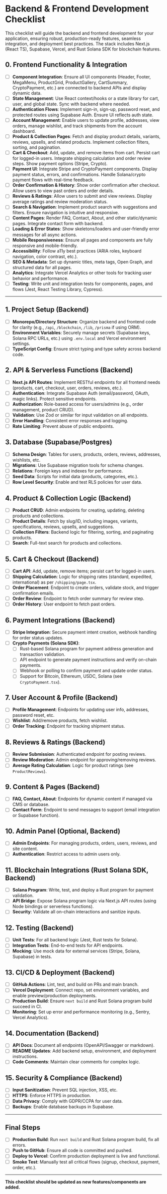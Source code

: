 
# Backend & Frontend Development Checklist


This checklist will guide the backend and frontend development for your application, ensuring robust, production-ready features, seamless integration, and deployment best practices. The stack includes Next.js (React TS), Supabase, Vercel, and Rust Solana SDK for blockchain features.
## 0. Frontend Functionality & Integration
- [ ] **Component Integration**: Ensure all UI components (Header, Footer, MegaMenu, ProductGrid, ProductGallery, CartSummary, CryptoPayment, etc.) are connected to backend APIs and display dynamic data.
- [ ] **State Management**: Use React context/hooks or a state library for cart, user, and global state. Sync with backend where needed.
- [ ] **Authentication Flows**: Implement sign-in, sign-up, password reset, and protected routes using Supabase Auth. Ensure UI reflects auth state.
- [ ] **Account Management**: Enable users to update profile, addresses, view orders, manage wishlist, and track shipments from the account dashboard.
- [ ] **Product & Collection Pages**: Fetch and display product details, variants, reviews, upsells, and related products. Implement collection filters, sorting, and pagination.
- [ ] **Cart & Checkout**: Add, update, and remove items from cart. Persist cart for logged-in users. Integrate shipping calculation and order review steps. Show payment options (Stripe, Crypto).
- [ ] **Payment UI**: Integrate Stripe and CryptoPayment components. Display payment status, errors, and confirmations. Handle Solana/crypto payment flows with real-time feedback.
- [ ] **Order Confirmation & History**: Show order confirmation after checkout. Allow users to view past orders and order details.
- [ ] **Reviews & Ratings**: Allow users to submit and view reviews. Display average ratings and review moderation status.
- [ ] **Search & Navigation**: Implement product search with suggestions and filters. Ensure navigation is intuitive and responsive.
- [ ] **Content Pages**: Render FAQ, Contact, About, and other static/dynamic pages. Integrate contact form with backend.
- [ ] **Loading & Error States**: Show skeletons/loaders and user-friendly error messages for all async actions.
- [ ] **Mobile Responsiveness**: Ensure all pages and components are fully responsive and mobile-friendly.
- [ ] **Accessibility**: Follow a11y best practices (ARIA roles, keyboard navigation, color contrast, etc.).
- [ ] **SEO & Metadata**: Set up dynamic titles, meta tags, Open Graph, and structured data for all pages.
- [ ] **Analytics**: Integrate Vercel Analytics or other tools for tracking user behavior and performance.
- [ ] **Testing**: Write unit and integration tests for components, pages, and flows (Jest, React Testing Library, Cypress).

---

## 1. Project Setup (Backend)
- [ ] **Monorepo/Directory Structure**: Organize backend and frontend code for clarity (e.g., `/api`, `/blockchain`, `/lib`, `/prisma` if using ORM).
- [ ] **Environment Variables**: Securely manage secrets (Supabase keys, Solana RPC URLs, etc.) using `.env.local` and Vercel environment settings.
- [ ] **TypeScript Config**: Ensure strict typing and type safety across backend code.

## 2. API & Serverless Functions (Backend)
- [ ] **Next.js API Routes**: Implement RESTful endpoints for all frontend needs (products, cart, checkout, user, orders, reviews, etc.).
- [ ] **Authentication**: Integrate Supabase Auth (email/password, OAuth, magic links). Protect sensitive endpoints.
- [ ] **Authorization**: Role-based access for users/admins (e.g., order management, product CRUD).
- [ ] **Validation**: Use Zod or similar for input validation on all endpoints.
- [ ] **Error Handling**: Consistent error responses and logging.
- [ ] **Rate Limiting**: Prevent abuse of public endpoints.

## 3. Database (Supabase/Postgres)
- [ ] **Schema Design**: Tables for users, products, orders, reviews, addresses, wishlists, etc.
- [ ] **Migrations**: Use Supabase migration tools for schema changes.
- [ ] **Relations**: Foreign keys and indexes for performance.
- [ ] **Seed Data**: Scripts for initial data (products, categories, etc.).
- [ ] **Row Level Security**: Enable and test RLS policies for user data.

## 4. Product & Collection Logic (Backend)
- [ ] **Product CRUD**: Admin endpoints for creating, updating, deleting products and collections.
- [ ] **Product Details**: Fetch by slug/ID, including images, variants, specifications, reviews, upsells, and suggestions.
- [ ] **Collection Filters**: Backend logic for filtering, sorting, and paginating products.
- [ ] **Search**: Full-text search for products and collections.

## 5. Cart & Checkout (Backend)
- [ ] **Cart API**: Add, update, remove items; persist cart for logged-in users.
- [ ] **Shipping Calculation**: Logic for shipping rates (standard, expedited, international) as per `/shipping/page.tsx`.
- [ ] **Order Placement**: Endpoint to create orders, validate stock, and trigger confirmation emails.
- [ ] **Order Review**: Endpoint to fetch order summary for review step.
- [ ] **Order History**: User endpoint to fetch past orders.

## 6. Payment Integrations (Backend)
- [ ] **Stripe Integration**: Secure payment intent creation, webhook handling for order status updates.
- [ ] **Crypto Payments (Solana SDK)**:
    - [ ] Rust-based Solana program for payment address generation and transaction validation.
    - [ ] API endpoint to generate payment instructions and verify on-chain payments.
    - [ ] Webhook or polling to confirm payment and update order status.
    - [ ] Support for Bitcoin, Ethereum, USDC, Solana (see `CryptoPayment.tsx`).

## 7. User Account & Profile (Backend)
- [ ] **Profile Management**: Endpoints for updating user info, addresses, password reset, etc.
- [ ] **Wishlist**: Add/remove products, fetch wishlist.
- [ ] **Order Tracking**: Endpoint for tracking shipment status.

## 8. Reviews & Ratings (Backend)
- [ ] **Review Submission**: Authenticated endpoint for posting reviews.
- [ ] **Review Moderation**: Admin endpoint for approving/removing reviews.
- [ ] **Average Rating Calculation**: Logic for product ratings (see `ProductReviews`).

## 9. Content & Pages (Backend)
- [ ] **FAQ, Contact, About**: Endpoints for dynamic content if managed via CMS or database.
- [ ] **Contact Form**: Endpoint to send messages to support (email integration or Supabase function).

## 10. Admin Panel (Optional, Backend)
- [ ] **Admin Endpoints**: For managing products, orders, users, reviews, and site content.
- [ ] **Authentication**: Restrict access to admin users only.

## 11. Blockchain Integrations (Rust Solana SDK, Backend)
- [ ] **Solana Program**: Write, test, and deploy a Rust program for payment validation.
- [ ] **API Bridge**: Expose Solana program logic via Next.js API routes (using Node bindings or serverless functions).
- [ ] **Security**: Validate all on-chain interactions and sanitize inputs.

## 12. Testing (Backend)
- [ ] **Unit Tests**: For all backend logic (Jest, Rust tests for Solana).
- [ ] **Integration Tests**: End-to-end tests for API endpoints.
- [ ] **Mocking**: Use mock data for external services (Stripe, Solana, Supabase) in tests.

## 13. CI/CD & Deployment (Backend)
- [ ] **GitHub Actions**: Lint, test, and build on PRs and main branch.
- [ ] **Vercel Deployment**: Connect repo, set environment variables, and enable preview/production deployments.
- [ ] **Production Build**: Ensure `next build` and Rust Solana program build succeed in CI.
- [ ] **Monitoring**: Set up error and performance monitoring (e.g., Sentry, Vercel Analytics).

## 14. Documentation (Backend)
- [ ] **API Docs**: Document all endpoints (OpenAPI/Swagger or markdown).
- [ ] **README Updates**: Add backend setup, environment, and deployment instructions.
- [ ] **Code Comments**: Maintain clear comments for complex logic.

## 15. Security & Compliance (Backend)
- [ ] **Input Sanitization**: Prevent SQL injection, XSS, etc.
- [ ] **HTTPS**: Enforce HTTPS in production.
- [ ] **Data Privacy**: Comply with GDPR/CCPA for user data.
- [ ] **Backups**: Enable database backups in Supabase.

---

## Final Steps
- [ ] **Production Build**: Run `next build` and Rust Solana program build, fix all errors.
- [ ] **Push to GitHub**: Ensure all code is committed and pushed.
- [ ] **Deploy to Vercel**: Confirm production deployment is live and functional.
- [ ] **Smoke Test**: Manually test all critical flows (signup, checkout, payment, order, etc.).

---

**This checklist should be updated as new features/components are added.**
